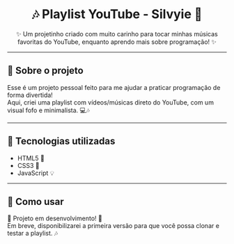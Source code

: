<h1 align="center">🎶 Playlist YouTube - Silvyie 🎀</h1>

<p align="center">
✨ Um projetinho criado com muito carinho para tocar minhas músicas favoritas do YouTube, enquanto aprendo mais sobre programação! ✨
</p>

---

## 🌷 Sobre o projeto

Esse é um projeto pessoal feito para me ajudar a praticar programação de forma divertida!  
Aqui, criei uma playlist com vídeos/músicas direto do YouTube, com um visual fofo e minimalista. 💻🎶

---

## 🌼 Tecnologias utilizadas

- HTML5 🩷
- CSS3 🌸
- JavaScript 💡

---

## 🌸 Como usar

🚧 Projeto em desenvolvimento! 🚧  
Em breve, disponibilizarei a primeira versão para que você possa clonar e testar a playlist. 🎶  
